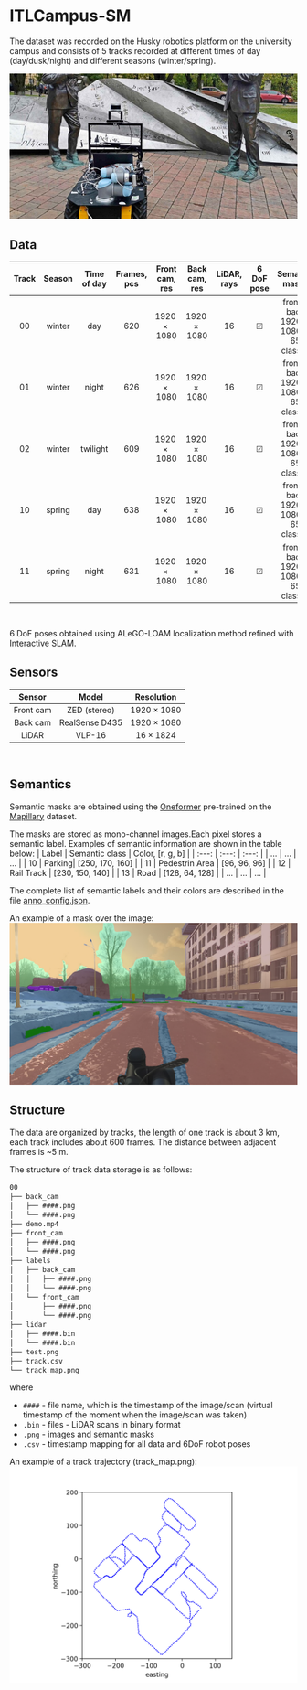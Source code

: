 # ITLCampus-SM

The dataset was recorded on the Husky robotics platform on the university campus and consists of 5 tracks recorded at different times of day (day/dusk/night) and different seasons (winter/spring).

![](img/dataset-cover.jpg)

## Data

| Track | Season | Time of day | Frames, pcs | Front cam, res | Back cam, res | LiDAR, rays | 6 DoF pose | Semantic masks |
|  :---: | :---: | :---: | :---: | :---: | :---: | :---: | :---: | :---: |
| 00 | winter | day | $620$ | $1920\times 1080$ | $1920\times 1080$ | 16 | &#9745; | front + back <br/> $1920\times 1080 \times 65$ classes  |
| 01 | winter| night | $626$ | $1920\times 1080$ | $1920\times 1080$ | 16 | &#9745; | front + back <br/> $1920\times 1080 \times 65$ classes  |
| 02 | winter | twilight | $609$ | $1920\times 1080$ | $1920\times 1080$ | 16 | &#9745; | front + back <br/> $1920\times 1080 \times 65$ classes  |
| 10 | spring | day | $638$ | $1920\times 1080$ | $1920\times 1080$ | 16 | &#9745; | front + back <br/> $1920\times 1080 \times 65$ classes  |
| 11 | spring | night | $631$ | $1920\times 1080$ | $1920\times 1080$ | 16 | &#9745; |  front + back <br/> $1920\times 1080 \times 65$ classes  |
<br/>

6 DoF poses obtained using ALeGO-LOAM localization method refined with Interactive SLAM.

## Sensors

| Sensor | Model | Resolution | 
|  :---: | :---: | :---: | 
| Front cam | ZED (stereo) | $1920\times 1080$ |
| Back cam | RealSense D435 | $1920\times 1080$ |
| LiDAR | VLP-16 | $16\times 1824$ |
<br/>

## Semantics

Semantic masks are obtained using the [Oneformer](https://github.com/SHI-Labs/OneFormer)  pre-trained on the [Mapillary](https://paperswithcode.com/dataset/mapillary-vistas-dataset) dataset.

The masks are stored as mono-channel images.Each pixel stores a semantic label. Examples of semantic information are shown in the table below:
| Label | Semantic class | Color, [r, g, b] |
|  :---: | :---: | :---: |
| ... | ... | ... | 
| 10 | Parking| [250, 170, 160] |
| 11 | Pedestrin Area | [96, 96, 96] |
| 12 | Rail Track | [230, 150, 140] | 
| 13 | Road | [128, 64, 128] |
| ... | ... | ... | 
<br/>

The complete list of semantic labels and their colors are described in the file [anno_config.json](cfg/anno_config.json).

An example of a mask over the image:
![](img/segmentation_mask_over_image_demo.png)

## Structure

The data are organized by tracks, the length of one track is about 3 km, each track includes about 600 frames. The distance between adjacent frames is ~5 m.

The structure of track data storage is as follows:
```text
00
├── back_cam
│   ├── ####.png
│   └── ####.png
├── demo.mp4
├── front_cam
│   ├── ####.png
│   └── ####.png
├── labels
│   ├── back_cam
│   │   ├── ####.png
│   │   └── ####.png
│   └── front_cam
│       ├── ####.png
│       └── ####.png
├── lidar
│   ├── ####.bin
│   └── ####.bin
├── test.png
├── track.csv
└── track_map.png
```

where

- `####` - file name, which is the timestamp of the image/scan (virtual timestamp of the moment when the image/scan was taken)
- `.bin` - files - LiDAR scans in binary format
- `.png` - images and semantic masks
- `.csv` - timestamp mapping for all data and 6DoF robot poses


An example of a track trajectory  (track_map.png):
![](img/00_track_map.png)
